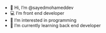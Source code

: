 - 👋 Hi, I’m @sayedmohameddev
- 💻 I’m front end developer
- 👀 I’m interested in programming
- 🌱 I’m currently learning back end developer

<!---
sayedmohameddev/sayedmohameddev is a ✨ special ✨ repository because its `README.md` (this file) appears on your GitHub profile.
You can click the Preview link to take a look at your changes.
--->
